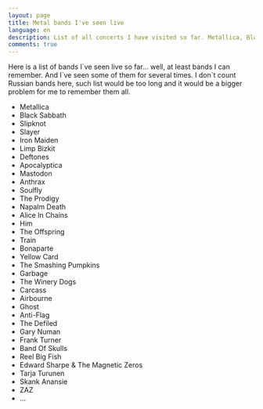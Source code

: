 ```yaml
---
layout: page
title: Metal bands I've seen live
language: en
description: List of all concerts I have visited so far. Metallica, Black Sabbath, Slipknot and more.
comments: true
---
```


Here is a list of bands I\`ve seen live so far... well, at least bands I can remember. And I\`ve seen some of them for several times. I don\`t count Russian bands here, such list would be too long and it would be a bigger problem for me to remember them all.

* Metallica
* Black Sabbath
* Slipknot
* Slayer
* Iron Maiden
* Limp Bizkit
* Deftones
* Apocalyptica
* Mastodon
* Anthrax
* Soulfly
* The Prodigy
* Napalm Death
* Alice In Chains
* Him
* The Offspring
* Train
* Bonaparte
* Yellow Card
* The Smashing Pumpkins
* Garbage
* The Winery Dogs
* Carcass
* Airbourne
* Ghost
* Anti-Flag
* The Defiled
* Gary Numan
* Frank Turner
* Band Of Skulls
* Reel Big Fish
* Edward Sharpe & The Magnetic Zeros
* Tarja Turunen
* Skank Anansie
* ZAZ
* ...